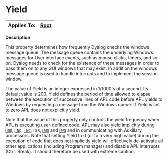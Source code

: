 




<h1 class="heading"><span class="name">Yield</span></h1>

| Applies To: | [Root](../a-z/root.md) |
| --- | ---  |


**Description**


This property determines how frequently Dyalog checks the windows message queue. The message queue contains the underlying Windows messages for User interface events, such as mouse clicks, timers, and so on. Dyalog needs to check for the existence of these messages in order to pass them on to any GUI windows that may exist. In addition the windows message queue is used to handle interrupts and to implement the session window.


The value of Yield is an integer expressed in 1/1000's of a second. Its default value is 200. Yield defines the period of time allowed to elapse between the execution of successive lines of APL code before APL yields to Windows by requesting a message from the Windows queue. If Yield is set to zero APL does not explicitly yield.


Note that the value of this property only controls the yield frequency when APL is executing user-defined code. APL may also yield implicitly during [`⎕DQ`](../../Language/System%20Functions/dq.htm), [`⎕NQ`](../../Language/System%20Functions/nq.htm), [`⎕WC`](../../Language/System%20Functions/wc.htm), `⎕SR`, [`⎕WS`](../../Language/System%20Functions/ws.htm) and [`⎕WG`](../../Language/System%20Functions/wg.htm) and in communicating with Auxiliary processors. Note that setting Yield to 0 (or to a very high value) during the execution of code that does not implicitly yield will effectively de-activate all other applications (including Program manager) and disable APL interrupts (Ctrl+Break). It should therefore be used with extreme caution.



